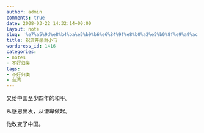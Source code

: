 ```yaml
---
author: admin
comments: true
date: 2008-03-22 14:32:14+00:00
layout: note
slug: '%e7%a5%9d%e8%b4%ba%e5%b9%b6%e6%84%9f%e8%b0%a2%e5%b0%8f%e9%a9%ac'
title: 祝贺并感谢小马
wordpress_id: 1416
categories:
- notes
- 不好归类
tags:
- 不好归类
- 台湾
---
```


又给中国至少四年的和平。

从感恩出发，从谦卑做起。

他改变了中国。
